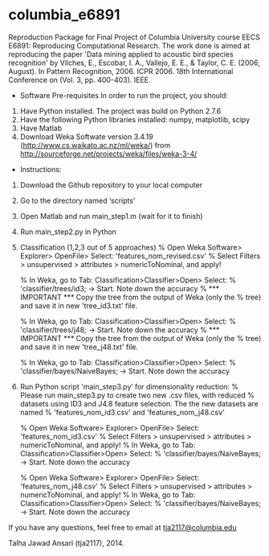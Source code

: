 columbia_e6891
============================

Reproduction Package for Final Project of Columbia University course EECS E6891: Reproducing Computational Research. The work done is aimed at reproducing the paper 'Data mining applied to acoustic bird species recognition' by Vilches, E., Escobar, I. A., Vallejo, E. E., &amp; Taylor, C. E. (2006, August). In Pattern Recognition, 2006. ICPR 2006. 18th International Conference on (Vol. 3, pp. 400-403). IEEE.

* Software Pre-requisites
In order to run the project, you should:
1. Have Python installed. The project was build on Python 2.7.6
2. Have the following Python libraries installed: numpy, matplotlib, scipy
3. Have Matlab 
4. Download Weka Softwate version 3.4.19 (http://www.cs.waikato.ac.nz/ml/weka/) from http://sourceforge.net/projects/weka/files/weka-3-4/
 
* Instructions:
1. Download the Github repository to your local computer
2. Go to the directory named ‘scripts’
3. Open Matlab and run main_step1.m (wait for it to finish)
4. Run main_step2.py in Python
5. Classification (1,2,3 out of 5 approaches)
    % Open Weka Software> Explorer> OpenFile> Select: 'features_nom_revised.csv'
    % Select Filters > unsupervised > attributes > numericToNominal, and apply!

    % In Weka, go to Tab: Classification>Classifier>Open> Select:
    % 'classifier/trees/id3; -> Start. Note down the accuracy
    % *** IMPORTANT *** Copy the tree from the output of Weka (only the
    % tree) and save it in new 'tree_id3.txt' file.
    
    % In Weka, go to Tab: Classification>Classifier>Open> Select:
    % 'classifier/trees/j48; -> Start. Note down the accuracy
    % *** IMPORTANT *** Copy the tree from the output of Weka (only the
    % tree) and save it in new 'tree_j48.txt' file.
    
    % In Weka, go to Tab: Classification>Classifier>Open> Select:
    % 'classifier/bayes/NaiveBayes; -> Start. Note down the accuracy
    

6. Run Python script 'main_step3.py’ for dimensionality reduction:
    % Please run main_step3.py to create two new .csv files, with reduced
    % datasets using ID3 and J4.8 feature selection. The the new datasets are named
    % 'features_nom_id3.csv' and 'features_nom_j48.csv'

    % Open Weka Software> Explorer> OpenFile> Select: 'features_nom_id3.csv'
    % Select Filters > unsupervised > attributes > numericToNominal, and apply!
    % In Weka, go to Tab: Classification>Classifier>Open> Select:
    % 'classifier/bayes/NaiveBayes; -> Start. Note down the accuracy
    
    % Open Weka Software> Explorer> OpenFile> Select: 'features_nom_j48.csv'
    % Select Filters > unsupervised > attributes > numericToNominal, and apply!
    % In Weka, go to Tab: Classification>Classifier>Open> Select:
    % 'classifier/bayes/NaiveBayes; -> Start. Note down the accuracy

If you have any questions, feel free to email at tja2117@columbia.edu

Talha Jawad Ansari (tja2117), 2014.
